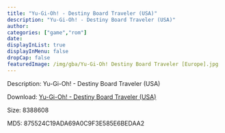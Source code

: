 ```yaml
---
title: "Yu-Gi-Oh! - Destiny Board Traveler (USA)"
description: "Yu-Gi-Oh! - Destiny Board Traveler (USA)"
author: 
categories: ["game","rom"]
date: 
displayInList: true
displayInMenu: false
dropCap: false
featuredImage: /img/gba/Yu-Gi-Oh! Destiny Board Traveler [Europe].jpg
---
```


Description: Yu-Gi-Oh! - Destiny Board Traveler (USA)

Download: <a style="text-decoration:underline;" href="https://mega.nz/#!LHBQyIrQ!7z0XWQDslvN6t9JVseOu2hEkkdcWA6OGWL4RgpNvx7c" target = "_blank" rel = "nofollow" > Yu-Gi-Oh! - Destiny Board Traveler (USA)</a>

Size: 8388608

MD5: 875524C19ADA69A0C9F3E585E6BEDAA2

